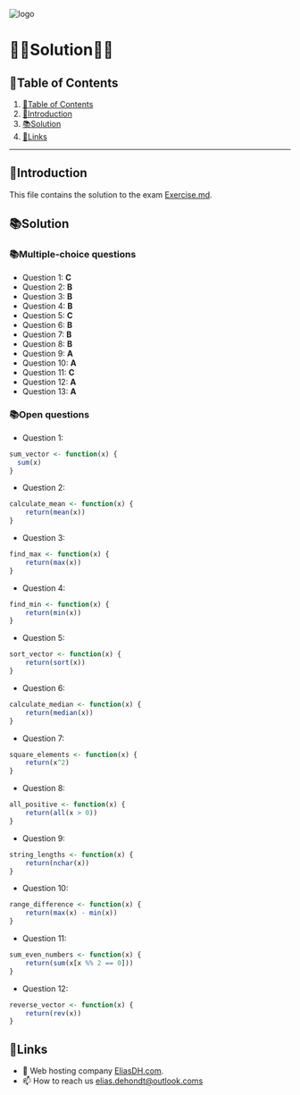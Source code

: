 ![logo](https://eliasdh.com/assets/media/images/logo-github.png)
# 💙🤍Solution🤍💙

## 📘Table of Contents

1. [📘Table of Contents](#📘table-of-contents)
2. [🖖Introduction](#🖖introduction)
3. [📚Solution](#📚solution)
4. [🔗Links](#🔗links)

---

## 🖖Introduction

This file contains the solution to the exam [Exercise.md](/Exam/Exercise.md).

## 📚Solution

### 📚Multiple-choice questions

- Question 1: **C**
- Question 2: **B**
- Question 3: **B**
- Question 4: **B**
- Question 5: **C**
- Question 6: **B**
- Question 7: **B**
- Question 8: **B**
- Question 9: **A**
- Question 10: **A**
- Question 11: **C**
- Question 12: **A**
- Question 13: **A**

### 📚Open questions

- Question 1:
```R
sum_vector <- function(x) {
  sum(x)
}
```

- Question 2:
```R
calculate_mean <- function(x) {
    return(mean(x))
}
```

- Question 3:
```R
find_max <- function(x) {
    return(max(x))
}
```

- Question 4:
```R
find_min <- function(x) {
    return(min(x))
}
```

- Question 5:
```R
sort_vector <- function(x) {
    return(sort(x))
}
```

- Question 6:
```R
calculate_median <- function(x) {
    return(median(x))
}
```

- Question 7:
```R
square_elements <- function(x) {
    return(x^2)
}
```

- Question 8:
```R
all_positive <- function(x) {
    return(all(x > 0))
}
```

- Question 9:
```R
string_lengths <- function(x) {
    return(nchar(x))
}
```

- Question 10:
```R
range_difference <- function(x) {
    return(max(x) - min(x))
}
```

- Question 11:
```R
sum_even_numbers <- function(x) {
    return(sum(x[x %% 2 == 0]))
}
```

- Question 12:
```R
reverse_vector <- function(x) {
    return(rev(x))
}
```

## 🔗Links
- 👯 Web hosting company [EliasDH.com](https://eliasdh.com).
- 📫 How to reach us elias.dehondt@outlook.coms